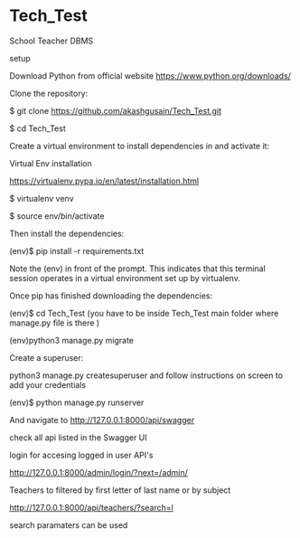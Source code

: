 # Tech_Test
School Teacher DBMS

setup

Download Python from official website
https://www.python.org/downloads/


Clone the repository:

$ git clone https://github.com/akashgusain/Tech_Test.git

$ cd Tech_Test

Create a virtual environment to install dependencies in and activate it:

Virtual Env installation

https://virtualenv.pypa.io/en/latest/installation.html

$ virtualenv venv

$ source env/bin/activate

Then install the dependencies:

(env)$ pip install -r requirements.txt

Note the (env) in front of the prompt. This indicates that this terminal session operates in a virtual environment set up by virtualenv.

Once pip has finished downloading the dependencies:

(env)$ cd Tech_Test (you have to be inside Tech_Test main folder where manage.py file is there )

(env)python3 manage.py migrate

Create a superuser:

python3 manage.py createsuperuser and follow instructions on screen to add your credentials
  
(env)$ python manage.py runserver

And navigate to http://127.0.0.1:8000/api/swagger

check all api listed in the Swagger UI

login for accesing logged in user API's

http://127.0.0.1:8000/admin/login/?next=/admin/


Teachers to filtered by first letter of last name or by subject

http://127.0.0.1:8000/api/teachers/?search=l

search paramaters can be used 
